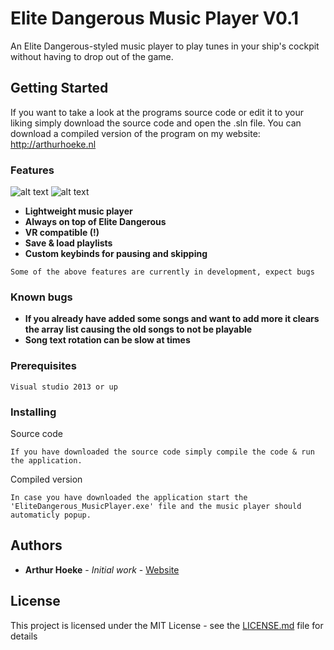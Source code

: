 # Elite Dangerous Music Player V0.1

An Elite Dangerous-styled music player to play tunes in your ship's cockpit without having to drop out of the game.

## Getting Started

If you want to take a look at the programs source code or edit it to your liking simply download the source code and open the .sln file. You can download a compiled version of the program on my website: http://arthurhoeke.nl 

### Features

![alt text](https://i.gyazo.com/cc4a9e8c8cc0d81c10ecbcc79ec1cecc.png)
![alt text](https://i.gyazo.com/6b45d38e5445df66061e3bdefd14a9bc.gif)
* **Lightweight music player**
* **Always on top of Elite Dangerous**
* **VR compatible (!)**
* **Save & load playlists**
* **Custom keybinds for pausing and skipping**

```
Some of the above features are currently in development, expect bugs
```

### Known bugs 

* **If you already have added some songs and want to add more it clears the array list causing the old songs to not be playable**
* **Song text rotation can be slow at times**

### Prerequisites

```
Visual studio 2013 or up
```

### Installing

Source code

```
If you have downloaded the source code simply compile the code & run the application.
```

Compiled version

```
In case you have downloaded the application start the 'EliteDangerous_MusicPlayer.exe' file and the music player should automaticly popup.
```

## Authors

* **Arthur Hoeke** - *Initial work* - [Website](http://arthurhoeke.nl)

## License

This project is licensed under the MIT License - see the [LICENSE.md](LICENSE.md) file for details
